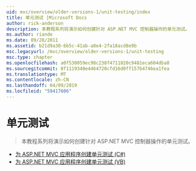 ```yaml
---
uid: mvc/overview/older-versions-1/unit-testing/index
title: 单元测试 |Microsoft Docs
author: rick-anderson
description: 本教程系列将演示如何创建针对 ASP.NET MVC 控制器操作的单元测试。
ms.author: riande
ms.date: 09/28/2011
ms.assetid: b21d9a30-6b5c-41ab-a8e4-2fa18acd8e9b
msc.legacyurl: /mvc/overview/older-versions-1/unit-testing
msc.type: chapter
ms.openlocfilehash: a0f530059ec98c238f4711020c9481eca604dba0
ms.sourcegitcommit: 0f1119340e4464720cfd16d0ff15764746ea1fea
ms.translationtype: MT
ms.contentlocale: zh-CN
ms.lasthandoff: 04/09/2019
ms.locfileid: "59417606"
---
```

# <a name="unit-testing"></a>单元测试

> 本教程系列将演示如何创建针对 ASP.NET MVC 控制器操作的单元测试。


- [为 ASP.NET MVC 应用程序创建单元测试 (C#)](creating-unit-tests-for-asp-net-mvc-applications-cs.md)
- [为 ASP.NET MVC 应用程序创建单元测试 (VB)](creating-unit-tests-for-asp-net-mvc-applications-vb.md)
